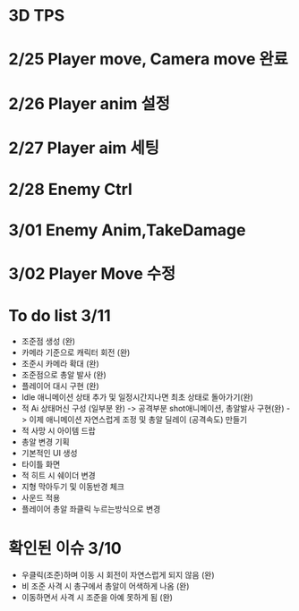 # 3D TPS
# 2/25 Player move, Camera move 완료
# 2/26 Player anim 설정
# 2/27 Player aim 세팅
# 2/28 Enemy Ctrl
# 3/01 Enemy Anim,TakeDamage
# 3/02 Player Move 수정
# To do list  3/11
- 조준점 생성 (완)
- 카메라 기준으로 캐릭터 회전 (완)
- 조준시 카메라 확대 (완)
- 조준점으로 총알 발사 (완)
- 플레이어 대시 구현 (완)
- Idle 애니메이션 상태 추가 및 일정시간지나면 최초 상태로 돌아가기(완)
- 적 Ai 상태머신 구성 (일부분 완)
-> 공격부분 shot애니메이션, 총알발사 구현(완)
-> 이제 애니메이션 자연스럽게 조정 및 총알 딜레이 (공격속도) 만들기
- 적 사망 시 아이템 드랍
- 총알 변경 기획
- 기본적인 UI 생성
- 타이틀 화면
- 적 히트 시 쉐이더 변경
- 지형 막아두기 및 이동반경 체크
- 사운드 적용
- 플레이어 총알 좌클릭 누르는방식으로 변경

# 확인된 이슈 3/10
- 우클릭(조준)하며 이동 시 회전이 자연스럽게 되지 않음 (완)
- 비 조준 사격 시 총구에서 총알이 어색하게 나옴 (완)
- 이동하면서 사격 시 조준을 아예 못하게 됨 (완)
